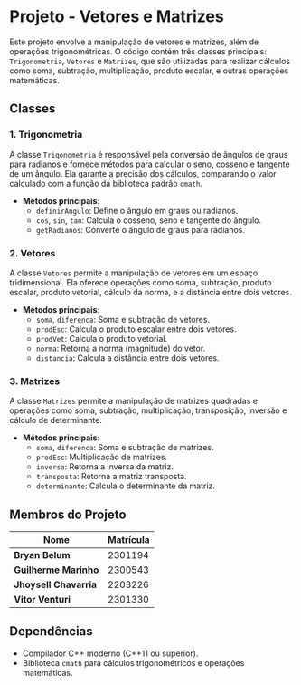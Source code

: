 # Projeto - Vetores e Matrizes

Este projeto envolve a manipulação de vetores e matrizes, além de operações trigonométricas. O código contém três classes principais: `Trigonometria`, `Vetores` e `Matrizes`, que são utilizadas para realizar cálculos como soma, subtração, multiplicação, produto escalar, e outras operações matemáticas.

## **Classes**

### 1. **Trigonometria**
   A classe `Trigonometria` é responsável pela conversão de ângulos de graus para radianos e fornece métodos para calcular o seno, cosseno e tangente de um ângulo. Ela garante a precisão dos cálculos, comparando o valor calculado com a função da biblioteca padrão `cmath`.

   - **Métodos principais**:
     - `definirAngulo`: Define o ângulo em graus ou radianos.
     - `cos`, `sin`, `tan`: Calcula o cosseno, seno e tangente do ângulo.
     - `getRadianos`: Converte o ângulo de graus para radianos.

### 2. **Vetores**
   A classe `Vetores` permite a manipulação de vetores em um espaço tridimensional. Ela oferece operações como soma, subtração, produto escalar, produto vetorial, cálculo da norma, e a distância entre dois vetores.

   - **Métodos principais**:
     - `soma`, `diferenca`: Soma e subtração de vetores.
     - `prodEsc`: Calcula o produto escalar entre dois vetores.
     - `prodVet`: Calcula o produto vetorial.
     - `norma`: Retorna a norma (magnitude) do vetor.
     - `distancia`: Calcula a distância entre dois vetores.

### 3. **Matrizes**
   A classe `Matrizes` permite a manipulação de matrizes quadradas e operações como soma, subtração, multiplicação, transposição, inversão e cálculo de determinante.

   - **Métodos principais**:
     - `soma`, `diferenca`: Soma e subtração de matrizes.
     - `prodEsc`: Multiplicação de matrizes.
     - `inversa`: Retorna a inversa da matriz.
     - `transposta`: Retorna a matriz transposta.
     - `determinante`: Calcula o determinante da matriz.

## **Membros do Projeto**

| Nome                   | Matrícula  |
|------------------------|------------|
| **Bryan Belum**         | 2301194    |
| **Guilherme Marinho**   | 2300543    |
| **Jhoysell Chavarria**  | 2203226    |
| **Vitor Venturi**       | 2301330    |

## **Dependências**

- Compilador C++ moderno (C++11 ou superior).
- Biblioteca `cmath` para cálculos trigonométricos e operações matemáticas.
